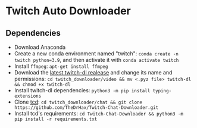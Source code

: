 # Twitch Auto Downloader

## Dependencies

- Download Anaconda
- Create a new conda environment named "twitch": `conda create -n twitch python=3.9`, and then activate it with `conda activate twitch`
- Install `ffmpeg`: `apt-get install ffmpeg`
- Download the [latest twitch-dl realease](https://github.com/ihabunek/twitch-dl/releases/latest) and change its name and permissions: `cd twitch_downloader/video && mv <.pyz file> twitch-dl && chmod +x twitch-dl`
- Install twitch-dl dependencies: `python3 -m pip install typing-extensions`
- Clone [tcd](https://github.com/TheDrHax/Twitch-Chat-Downloader): `cd twitch_downloader/chat && git clone https://github.com/TheDrHax/Twitch-Chat-Downloader.git`
- Install tcd's requirements: `cd Twitch-Chat-Downloader && python3 -m pip install -r requirements.txt`